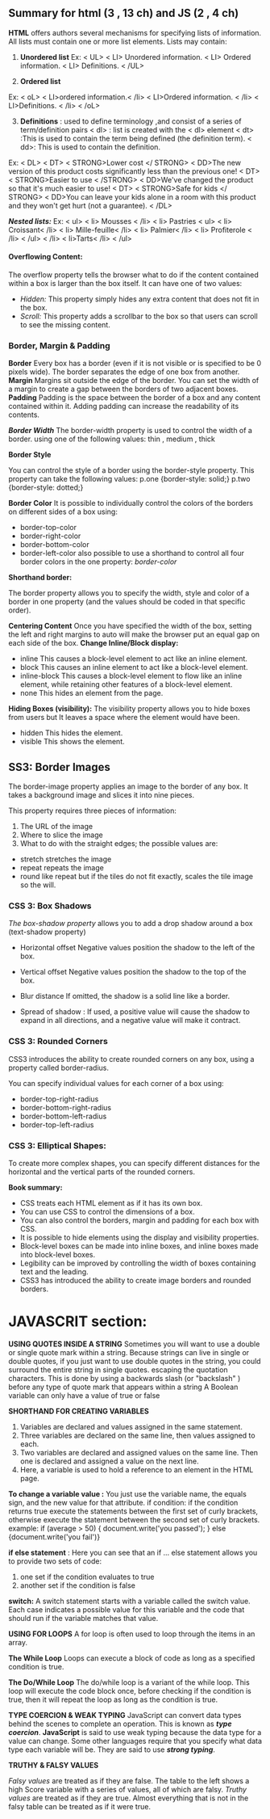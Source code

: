 ## Summary for html (3 , 13 ch) and JS (2 , 4 ch) 

**HTML** offers authors several mechanisms for specifying lists of information. All lists must contain one or more list elements. Lists may contain:
1.	**Unordered list**
Ex:
 < UL>
< LI> Unordered information. 
< LI> Ordered information. 
< LI> Definitions. 
< /UL>

2.	**Ordered list**

Ex:
 < oL>
< LI>ordered information.< /li> 
< LI>Ordered information. < /li>
< LI>Definitions. < /li>
 < /oL>

3.	**Definitions** : used to define terminology ,and  consist of a series of term/definition pairs
< dl> : list is created with the < dl> element
< dt> :This is used to contain the term being defined (the definition term).
< dd>: This is used to contain the definition.

Ex:
< DL>
< DT> < STRONG>Lower cost </ STRONG>
< DD>The new version of this product costs significantly less than the
previous one!
< DT> < STRONG>Easier to use < /STRONG>
< DD>We've changed the product so that it's much easier to use!
< DT> < STRONG>Safe for kids </ STRONG>
< DD>You can leave your kids alone in a room with this product and
they won't get hurt (not a guarantee).
< /DL>

***Nested lists:***
Ex:
< ul>
< li> Mousses < /li>
< li> Pastries
< ul>
< li> Croissant< /li>
< li> Mille-feuille< /li>
< li> Palmier< /li>
< li> Profiterole < /li>
< /ul>
< /li>
< li>Tarts< /li>
< /ul>


#### Overflowing Content:

The overflow property tells the browser what to do if the content contained within a box is larger than the box itself. It can have one of two values:
- *Hidden:* 
This property simply hides any extra content that does not fit in the box.
- *Scroll:*
This property adds a scrollbar to the box so that users can scroll to see the missing content.

### Border, Margin & Padding

**Border**
Every box has a border (even if it is not visible or is specified to be 0 pixels wide). The border separates the edge of one box from another.
**Margin**
Margins sit outside the edge of the border. You can set the width of a margin to create a gap between the borders of two adjacent boxes.
**Padding**
Padding is the space between the border of a box and any content contained within it. Adding padding can increase the readability of its contents.

 

***Border Width***
The border-width property is used to control the width of a border.
using one of the following values:   thin  , medium  , thick

**Border Style**

You can control the style of a border using the border-style property. This property can take the following values:
p.one {border-style: solid;}
p.two {border-style: dotted;}


 **Border Color**
It is possible to individually control the colors of the borders on different sides of a box using:
-	border-top-color
-	border-right-color
-	border-bottom-color
-	border-left-color
also possible to use a shorthand to control all four border colors in the one property: 
 *border-color*

**Shorthand border:**

The border property allows you to specify the width, style and color of a border in one property (and the values should be coded in that specific order).

**Centering Content**
Once you have specified the width of the box, setting the left and right margins to auto will make the browser put an equal gap on each side of the box.
 **Change Inline/Block display:**

- inline
This causes a block-level element to act like an inline element.
- block
This causes an inline element to act like a block-level element.
- inline-block
This causes a block-level element to flow like an inline element, while retaining other features of a block-level element.
- none
This hides an element from the page.

**Hiding Boxes (visibility):**
The visibility property allows you to hide boxes from users but It leaves a space where the element would have been.
- hidden
This hides the element.
- visible
This shows the element.

## SS3: Border Images

The border-image property applies an image to the border of any box. It takes a background image and slices it into nine pieces.

This property requires three pieces of information:
1. The URL of the image
2. Where to slice the image
3. What to do with the straight edges; the possible values are:

-	stretch stretches the image
-	repeat repeats the image
-	round like repeat but if the tiles do not fit exactly, scales the tile image so the will.

### CSS 3: Box Shadows

*The box-shadow property* allows you to add a drop shadow around a box (text-shadow property)

- Horizontal offset
Negative values position the shadow to the left of the box.

- Vertical offset
Negative values position the shadow to the top of the box.

- Blur distance If omitted, the shadow is a solid line like a border.

- Spread of shadow : If used, a positive value will cause the shadow to expand in all directions, and a negative value will make it contract.

### CSS 3: Rounded Corners
CSS3 introduces the ability to create rounded corners on any box, using a property called border-radius.

You can specify individual values for each corner of a box using:
-	border-top-right-radius
-	border-bottom-right-radius
-	border-bottom-left-radius
-	border-top-left-radius

### CSS 3: Elliptical Shapes: 

To create more complex shapes, you can specify different distances for the horizontal and the vertical parts of the rounded corners.

 **Book summary:**
- CSS treats each HTML element as if it has its own box.
- You can use CSS to control the dimensions of a box.
- You can also control the borders, margin and padding for each box with CSS.
- It is possible to hide elements using the display and visibility properties.
-  Block-level boxes can be made into inline boxes, and inline boxes made into block-level boxes.
-  Legibility can be improved by controlling the width of boxes containing text and the leading.
-  CSS3 has introduced the ability to create image borders and rounded borders.


# JAVASCRIT section:

**USING QUOTES INSIDE A STRING**
Sometimes you will want to use a double or single quote mark within a string.
Because strings can live in single or double quotes, if you just want to use double quotes in the string, you could surround the entire string in single quotes.
escaping the quotation characters. 
This is done by using a backwards slash (or "backslash" ) before any type of quote mark that appears within a string
A Boolean variable can only have a value of true or false

**SHORTHAND FOR CREATING VARIABLES**

1. Variables are declared and values assigned in the same statement.
2. Three variables are declared on the same line, then values assigned to each.
3. Two variables are declared and assigned values on the same line. Then one is declared and assigned a value on the next line.
4. Here, a variable is used to hold a reference to an element in the HTML page.

**To change a variable value :**
You just use the variable name, the equals sign, and the new value for that attribute.
if condition: if the condition returns true execute the statements between the first set of curly brackets, otherwise execute the statement between the second set of curly brackets.
 example: 
     if (average > 50) {
     document.write('you passed'); }
      else 
      {document.write('you fail')} 


**if else statement** : Here you can see that an if ... else statement allows you to provide two sets of code:
1. one set if the condition evaluates to true
2.	another set if the condition is false

**switch:**
A switch statement starts with a variable called the switch value. Each case indicates a possible value for this variable and the code that should run if the variable matches that value.

**USING FOR LOOPS**
A for loop is often used to loop through the items in an array.

**The While Loop**
Loops can execute a block of code as long as a specified condition is true.

**The Do/While Loop**
The do/while loop is a variant of the while loop. This loop will execute the code block once, before checking if the condition is true, then it will repeat the loop as long as the condition is true.

**TYPE COERCION & WEAK TYPING**
JavaScript can convert data types behind the scenes to complete an operation.
 This is known as ***type coercion***.
**JavaScript** is said to use weak typing because the data type for a value can change. Some other languages require that you specify what data type each variable will be. They are said to use ***strong typing***.

**TRUTHY & FALSY VALUES**

*Falsy values* are treated as if they are false. The table to the left shows a high Score variable with a series of values, all of which are falsy.
*Truthy values* are treated as if they are true. Almost everything that is not in the falsy table can be treated as if it were true.
